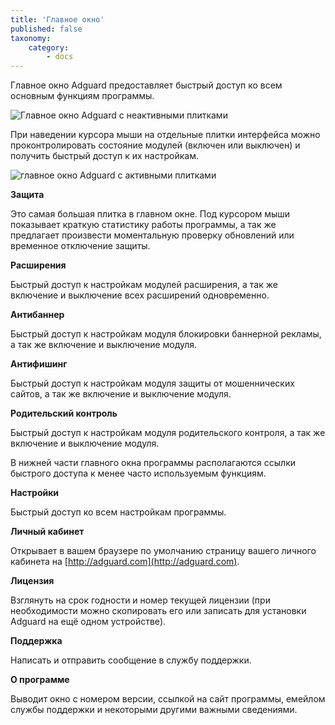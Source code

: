 ```yaml
---
title: 'Главное окно'
published: false
taxonomy:
    category:
        - docs
---
```


Главное окно Adguard предоставляет быстрый доступ ко всем основным функциям программы.

![Главное окно Adguard c неактивными плитками](https://cloud.githubusercontent.com/assets/20211341/20167519/38f1fe30-a703-11e6-9c8b-67153d2f3fc2.png  "Главное окно Adguard c неактивными плитками")

При наведении курсора мыши на отдельные плитки интерфейса можно проконтролировать состояние модулей (включен или выключен) и получить быстрый доступ к их настройкам.

![главное окно Adguard c активными плитками](https://cloud.githubusercontent.com/assets/20211341/20169727/41a087ce-a710-11e6-8a52-5ba6bc549eb5.png  "Главное окно Adguard с активными плитками")

**Защита**

Это самая большая плитка в главном окне. Под курсором мыши показывает краткую статистику работы программы, а так же предлагает произвести моментальную проверку обновлений или временное отключение защиты.

**Расширения**

Быстрый доступ к настройкам модулей расширения, а так же включение и выключение всех расширений одновременно.

**Антибаннер**

Быстрый доступ к настройкам модуля блокировки баннерной рекламы, а так же включение и выключение модуля.

**Антифишинг**

Быстрый доступ к настройкам модуля защиты от мошеннических сайтов, а так же включение и выключение модуля.

**Родительский контроль**

Быстрый доступ к настройкам модуля родительского контроля, а так же включение и выключение модуля.

В нижней части главного окна программы располагаются ссылки быстрого доступа к менее часто используемым функциям.

**Настройки**

Быстрый доступ ко всем настройкам программы.

**Личный кабинет**

Открывает в вашем браузере по умолчанию страницу вашего личного кабинета на [http://adguard.com](http://adguard.com).

**Лицензия**

Взглянуть на срок годности и номер текущей лицензии (при необходимости можно скопировать его или записать для установки Adguard на ещё одном устройстве).

**Поддержка**

Написать и отправить сообщение в службу поддержки.

**О программе**

Выводит окно с номером версии, ссылкой на сайт программы, емейлом службы поддержки и некоторыми другими важными сведениями.